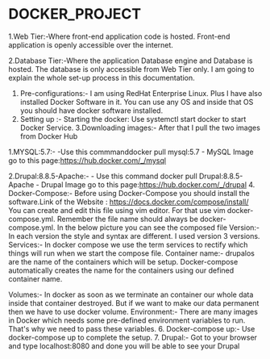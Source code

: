 # DOCKER_PROJECT
1.Web Tier:-Where front-end application code is hosted. Front-end application is openly accessible over the internet.

2.Database Tier:-Where the application Database engine and Database is hosted. The database is only accessible from Web Tier only.
I am going to explain the whole set-up process in this documentation.
1. Pre-configurations:-
I am using RedHat Enterprise Linux. Plus I have also installed Docker Software in it. You can use any OS and inside that OS you should have docker software installed.
2. Setting up :-
Starting the docker:
Use systemctl start docker to start Docker Service.
3.Downloading images:-
After that I pull the two images from Docker Hub

1.MYSQL:5.7:- -Use this commmanddocker pull mysql:5.7 - MySQL Image go to this page:https://hub.docker.com/_/mysql

2.Drupal:8.8.5-Apache:- - Use this command docker pull Drupal:8.8.5-Apache - Drupal Image go to this page:https://hub.docker.com/_/drupal
4. Docker-Compose:-
Before using Docker-Compose you should install the software.Link of the Website : https://docs.docker.com/compose/install/
You can create and edit this file using vim editor. For that use vim docker-compose.yml. Remember the file name should always be docker-compose.yml.
In the below picture you can see the composed file
Version:-
In each version the style and syntax are different. I used version 3 versions.
Services:-
In docker compose we use the term services to rectify which things will run when we start the compose file.
Container name:-
drupalos are the name of the containers which will be setup. Docker-compose automatically creates the name for the containers using our defined container name.

Volumes:-
In docker as soon as we terminate an container our whole data inside that container destroyed. But if we want to make our data permanent then we have to use docker volume.
Environment:-
There are many images in Docker which needs some pre-defined environment variables to run. That's why we need to pass these variables.
6. Docker-compose up:-
Use docker-compose up to complete the setup.
7. Drupal:-
Got to your browser and type localhost:8080 and done you will be able to see your Drupal
